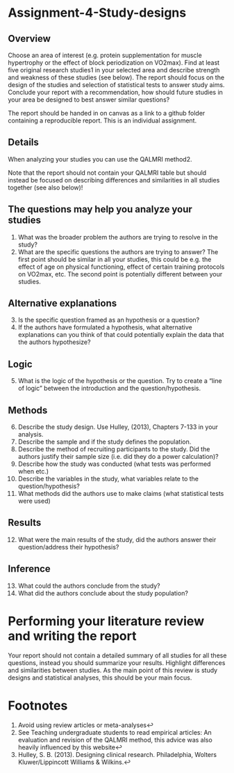 # Assignment-4-Study-designs
## Overview
Choose an area of interest (e.g. protein supplementation for muscle hypertrophy or the effect of block periodization on VO2max). Find at least five original research studies1 in your selected area and describe strength and weakness of these studies (see below). The report should focus on the design of the studies and selection of statistical tests to answer study aims. Conclude your report with a recommendation, how should future studies in your area be designed to best answer similar questions?

The report should be handed in on canvas as a link to a github folder containing a reproducible report. This is an individual assignment.

## Details
When analyzing your studies you can use the QALMRI method2.

Note that the report should not contain your QALMRI table but should instead be focused on describing differences and similarities in all studies together (see also below)!

## The questions may help you analyze your studies
1. What was the broader problem the authors are trying to resolve in the study?
2. What are the specific questions the authors are trying to answer?
The first point should be similar in all your studies, this could be e.g. the effect of age on physical functioning, effect of certain training protocols on VO2max, etc. The second point is potentially different between your studies.

## Alternative explanations
3. Is the specific question framed as an hypothesis or a question?
4. If the authors have formulated a hypothesis, what alternative explanations can you think of that could potentially explain the data that the authors hypothesize?
## Logic
5. What is the logic of the hypothesis or the question. Try to create a “line of logic” between the introduction and the question/hypothesis.
## Methods
6. Describe the study design. Use Hulley, (2013), Chapters 7-133 in your analysis.
7. Describe the sample and if the study defines the population.
8. Describe the method of recruiting participants to the study. Did the authors justify their sample size (i.e. did they do a power calculation)?
9. Describe how the study was conducted (what tests was performed when etc.)
10. Describe the variables in the study, what variables relate to the question/hypothesis?
11. What methods did the authors use to make claims (what statistical tests were used)
## Results
12. What were the main results of the study, did the authors answer their question/address their hypothesis?
## Inference
13. What could the authors conclude from the study?
14. What did the authors conclude about the study population?
# Performing your literature review and writing the report
Your report should not contain a detailed summary of all studies for all these questions, instead you should summarize your results. Highlight differences and similarities between studies. As the main point of this review is study designs and statistical analyses, this should be your main focus.

# Footnotes
1. Avoid using review articles or meta-analyses↩︎
2. See Teaching undergraduate students to read empirical articles: An evaluation and revision of the QALMRI method, this advice was also heavily influenced by this website↩︎
3. Hulley, S. B. (2013). Designing clinical research. Philadelphia, Wolters Kluwer/Lippincott Williams & Wilkins.↩︎
